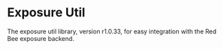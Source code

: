 # Exposure Util

The exposure util library, version r1.0.33, for easy integration with the Red Bee exposure backend.